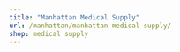```yaml
---
title: "Manhattan Medical Supply"
url: /manhattan/manhattan-medical-supply/
shop: medical supply
---
```

